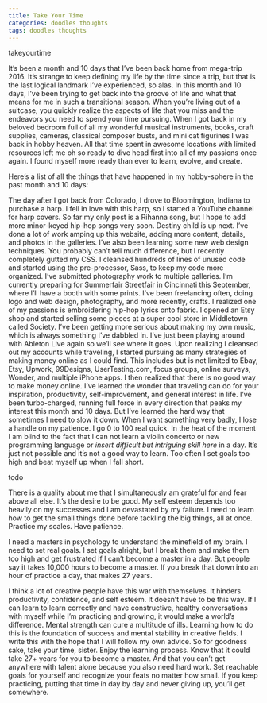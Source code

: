 ```yaml
---
title: Take Your Time
categories: doodles thoughts
tags: doodles thoughts
---
```


takeyourtime

It’s been a month and 10 days that I’ve been back home from mega-trip 2016. It’s strange to keep defining my life by the time since a trip, but that is the last logical landmark I’ve experienced, so alas. In this month and 10 days, I’ve been trying to get back into the groove of life and what that means for me in such a transitional season. When you’re living out of a suitcase, you quickly realize the aspects of life that you miss and the endeavors you need to spend your time pursuing. When I got back in my beloved bedroom full of all my wonderful musical instruments, books, craft supplies, cameras, classical composer busts, and mini cat figurines I was back in hobby heaven. All that time spent in awesome locations with limited resources left me oh so ready to dive head first into all of my passions once again. I found myself more ready than ever to learn, evolve, and create.

Here’s a list of all the things that have happened in my hobby-sphere in the past month and 10 days:

The day after I got back from Colorado, I drove to Bloomington, Indiana to purchase a harp.
I fell in love with this harp, so I started a YouTube channel for harp covers. So far my only post is a Rihanna song, but I hope to add more minor-keyed hip-hop songs very soon. Destiny child is up next.
I’ve done a lot of work amping up this website, adding more content, details, and photos in the galleries. I’ve also been learning some new web design techniques. You probably can’t tell much difference, but I recently completely gutted my CSS. I cleansed hundreds of lines of unused code and started using the pre-processor, Sass, to keep my code more organized.
I’ve submitted photography work to multiple galleries. I’m currently preparing for Summerfair Streetfair in Cincinnati this September, where I’ll have a booth with some prints.
I’ve been freelancing often, doing logo and web design, photography, and more recently, crafts.
I realized one of my passions is embroidering hip-hop lyrics onto fabric. I opened an Etsy shop and started selling some pieces at a super cool store in Middletown called Society.
I’ve been getting more serious about making my own music, which is always something I’ve dabbled in. I’ve just been playing around with Ableton Live again so we’ll see where it goes.
Upon realizing I cleansed out my accounts while traveling, I started pursuing as many strategies of making money online as I could find. This includes but is not limited to Ebay, Etsy, Upwork, 99Designs, UserTesting.com, focus groups, online surveys, Wonder, and multiple iPhone apps. I then realized that there is no good way to make money online.
I’ve learned the wonder that traveling can do for your inspiration, productivity, self-improvement, and general interest in life. I’ve been turbo-charged, running full force in every direction that peaks my interest this month and 10 days. But I’ve learned the hard way that sometimes I need to slow it down. When I want something very badly, I lose a handle on my patience. I go 0 to 100 real quick. In the heat of the moment I am blind to the fact that I can not learn a violin concerto or new programming language or *insert difficult but intriguing skill here* in a day. It’s just not possible and it’s not a good way to learn. Too often I set goals too high and beat myself up when I fall short.

todo

There is a quality about me that I simultaneously am grateful for and fear above all else. It’s the desire to be good. My self esteem depends too heavily on my successes and I am devastated by my failure. I need to learn how to get the small things done before tackling the big things, all at once. Practice my scales. Have patience.

I need a masters in psychology to understand the minefield of my brain. I need to set real goals. I set goals alright, but I break them and make them too high and get frustrated if I can’t become a master in a day. But people say it takes 10,000 hours to become a master. If you break that down into an hour of practice a day, that makes 27 years.

I think a lot of creative people have this war with themselves. It hinders productivity, confidence, and self esteem. It doesn’t have to be this way. If I can learn to learn correctly and have constructive, healthy conversations with myself while I’m practicing and growing, it would make a world’s difference. Mental strength can cure a multitude of ills. Learning how to do this is the foundation of success and mental stability in creative fields. I write this with the hope that I will follow my own advice. So for goodness sake, take your time, sister. Enjoy the learning process. Know that it could take 27+ years for you to become a master. And that you can’t get anywhere with talent alone because you also need hard work. Set reachable goals for yourself and recognize your feats no matter how small. If you keep practicing, putting that time in day by day and never giving up, you’ll get somewhere.
